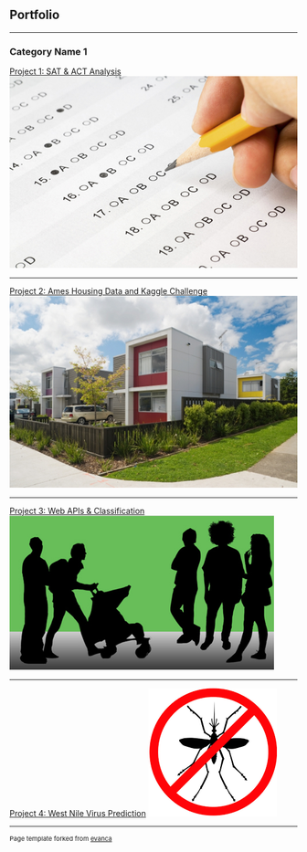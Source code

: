 ## Portfolio

---

### Category Name 1 

[Project 1: SAT & ACT Analysis](/sample_page)
<img src="images/test.jpg?raw=true"/>

---
[Project 2: Ames Housing Data and Kaggle Challenge](/pdf/sample_presentation.pdf)
<img src="images/house.dms?raw=true"/>

---
[Project 3: Web APIs & Classification](http://example.com/)
<img src="images/parent.jpg?raw=true"/>

---
[Project 4: West Nile Virus Prediction](http://example.com/)
<img src="images/westnile.png?raw=true"/>



---
<p style="font-size:11px">Page template forked from <a href="https://github.com/evanca/quick-portfolio">evanca</a></p>
<!-- Remove above link if you don't want to attibute -->
